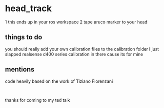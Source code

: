 <h1>head_track</h1>

1 this ends up in your ros workspace
2 tape aruco marker to your head

<h2>things to do</h2>

you should really add your own calibration files to the calibration folder I just slapped realsense d400 series calibration in there cause its for mine

<h2>mentions</h2>

code heavily based on the work of  Tiziano Fiorenzani


<br />


thanks for coming to my ted talk

